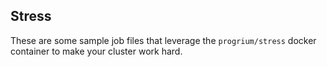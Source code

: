 ## Stress

These are some sample job files that leverage the `progrium/stress` docker container to make your cluster work hard.

